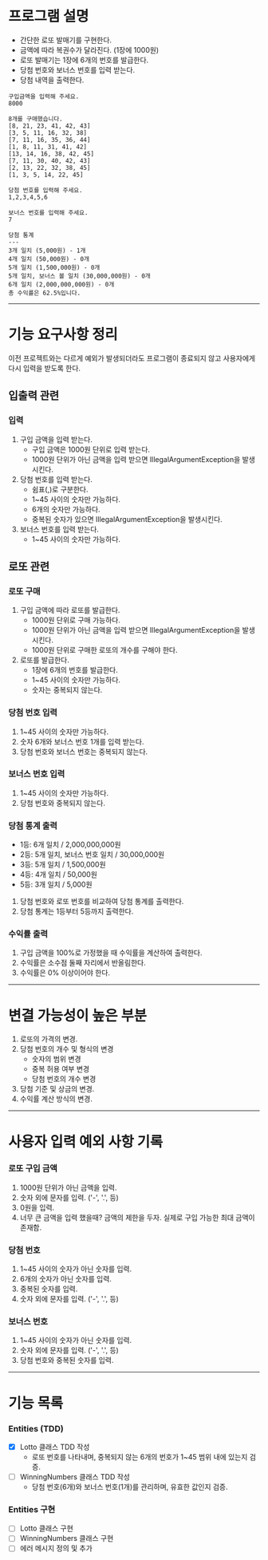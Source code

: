 # 프로그램 설명

- 간단한 로또 발매기를 구현한다.
- 금액에 따라 복권수가 달라진다. (1장에 1000원)
- 로또 발매기는 1장에 6개의 번호를 발급한다.
- 당첨 번호와 보너스 번호를 입력 받는다.
- 당첨 내역을 출력한다.

```text
구입금액을 입력해 주세요.
8000

8개를 구매했습니다.
[8, 21, 23, 41, 42, 43] 
[3, 5, 11, 16, 32, 38] 
[7, 11, 16, 35, 36, 44] 
[1, 8, 11, 31, 41, 42] 
[13, 14, 16, 38, 42, 45] 
[7, 11, 30, 40, 42, 43] 
[2, 13, 22, 32, 38, 45] 
[1, 3, 5, 14, 22, 45]

당첨 번호를 입력해 주세요.
1,2,3,4,5,6

보너스 번호를 입력해 주세요.
7

당첨 통계
---
3개 일치 (5,000원) - 1개
4개 일치 (50,000원) - 0개
5개 일치 (1,500,000원) - 0개
5개 일치, 보너스 볼 일치 (30,000,000원) - 0개
6개 일치 (2,000,000,000원) - 0개
총 수익률은 62.5%입니다.
```

---

# 기능 요구사항 정리

이전 프로젝트와는 다르게 예외가 발생되더라도 프로그램이 종료되지 않고 사용자에게 다시 입력을 받도록 한다.

## 입출력 관련

### 입력

1. 구입 금액을 입력 받는다.
    - 구입 금액은 1000원 단위로 입력 받는다.
    - 1000원 단위가 아닌 금액을 입력 받으면 IllegalArgumentException을 발생시킨다.
2. 당첨 번호를 입력 받는다.
    - 쉼표(,)로 구분한다.
    - 1~45 사이의 숫자만 가능하다.
    - 6개의 숫자만 가능하다.
    - 중복된 숫자가 있으면 IllegalArgumentException을 발생시킨다.
3. 보너스 번호를 입력 받는다.
    - 1~45 사이의 숫자만 가능하다.

## 로또 관련

### 로또 구매

1. 구입 금액에 따라 로또를 발급한다.
    - 1000원 단위로 구매 가능하다.
    - 1000원 단위가 아닌 금액을 입력 받으면 IllegalArgumentException을 발생시킨다.
    - 1000원 단위로 구매한 로또의 개수를 구해야 한다.
2. 로또를 발급한다.
    - 1장에 6개의 번호를 발급한다.
    - 1~45 사이의 숫자만 가능하다.
    - 숫자는 중복되지 않는다.

### 당첨 번호 입력

1. 1~45 사이의 숫자만 가능하다.
2. 숫자 6개와 보너스 번호 1개를 입력 받는다.
3. 당첨 번호와 보너스 번호는 중복되지 않는다.

### 보너스 번호 입력

1. 1~45 사이의 숫자만 가능하다.
2. 당첨 번호와 중복되지 않는다.

### 당첨 통계 출력

- 1등: 6개 일치 / 2,000,000,000원
- 2등: 5개 일치, 보너스 번호 일치 / 30,000,000원
- 3등: 5개 일치 / 1,500,000원
- 4등: 4개 일치 / 50,000원
- 5등: 3개 일치 / 5,000원

1. 당첨 번호와 로또 번호를 비교하여 당첨 통계를 출력한다.
2. 당첨 통계는 1등부터 5등까지 출력한다.

### 수익률 출력

1. 구입 금액을 100%로 가정했을 때 수익률을 계산하여 출력한다.
2. 수익률은 소수점 둘째 자리에서 반올림한다.
3. 수익률은 0% 이상이어야 한다.

---

# 변결 가능성이 높은 부분

1. 로또의 가격의 변경.
2. 당첨 번호의 개수 및 형식의 변경
    - 숫자의 범위 변경
    - 중복 허용 여부 변경
    - 당첨 번호의 개수 변경
3. 당첨 기준 및 상금의 변경.
4. 수익률 계산 방식의 변경.

---

# 사용자 입력 예외 사항 기록

### 로또 구입 금액

1. 1000원 단위가 아닌 금액을 입력.
2. 숫자 외에 문자를 입력. ('-', '.', 등)
3. 0원을 입력.
4. 너무 큰 금액을 입력 했을때? 금액의 제한을 두자. 실제로 구입 가능한 최대 금액이 존재함.

### 당첨 번호

1. 1~45 사이의 숫자가 아닌 숫자를 입력.
2. 6개의 숫자가 아닌 숫자를 입력.
3. 중복된 숫자를 입력.
4. 숫자 외에 문자를 입력. ('-', '.', 등)

### 보너스 번호

1. 1~45 사이의 숫자가 아닌 숫자를 입력.
2. 숫자 외에 문자를 입력. ('-', '.', 등)
3. 당첨 번호와 중복된 숫자를 입력.

---

# 기능 목록

### Entities (TDD)

- [x] Lotto 클래스 TDD 작성
    - 로또 번호를 나타내며, 중복되지 않는 6개의 번호가 1~45 범위 내에 있는지 검증.
- [ ] WinningNumbers 클래스 TDD 작성
    - 당첨 번호(6개)와 보너스 번호(1개)를 관리하며, 유효한 값인지 검증.

### Entities 구현

- [ ] Lotto 클래스 구현
- [ ] WinningNumbers 클래스 구현
- [ ] 에러 메시지 정의 및 추가 
